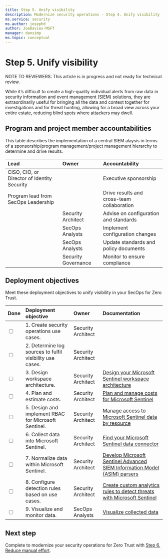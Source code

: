 ```yaml
---
title: Step 5. Unify visibility
description: Modernize security operations - Step 4. Unify visibility 
ms.service: security
ms.author: josephd
author: JoeDavies-MSFT
manager: dansimp
ms.topic: conceptual
---
```


# Step 5. Unify visibility

NOTE TO REVIEWERS: This article is in progress and not ready for technical review.

While it’s difficult to create a high-quality individual alerts from raw data in security information and event management (SIEM) solutions, they are extraordinarily useful for bringing all the data and context together for investigations and for threat hunting, allowing for a broad view across your entire estate, reducing blind spots where attackers may dwell.

## Program and project member accountabilities

This table describes the implementation of a central SIEM alaysis in terms of a sponsorship/program management/project management hierarchy to determine and drive results.

| Lead | Owner | Accountability |
|:-------|:-------|:-----|
|  CISO, CIO, or Director of Identity Security | | Executive sponsorship |
| Program lead from SecOps Leadership| | Drive results and cross-team collaboration |
| | Security Architect  | Advise on configuration and standards |
| | SecOps Analysts | Implement configuration changes |
| | SecOps Analysts | Update standards and policy documents |
| | Security Governance | Monitor to ensure compliance |

## Deployment objectives

Meet these deployment objectives to unify visibility in your SecOps for Zero Trust.

<!--
NOTES: Setting up SIEM:  This section will contain the deployment objectives and technical deployment instructions for Microsoft Sentinel (previously Microsoft Sentinel). This step “levels up” in maturity from XDR, as now we can gather events from multiple sources and contextualize / cross-reference them.
--> 

| Done | Deployment objective | Owner | Documentation |
|:-------|:-------|:-----|:-----|
| <input type="checkbox" /> | 1. Create security operations use cases. | Security Architect |  |
| <input type="checkbox" /> | 2. Determine log sources to fulfil visibility use cases. | Security Architect |  |
| <input type="checkbox" /> | 3. Design workspace architecture. | Security Architect | [Design your Microsoft Sentinel workspace architecture](https://docs.microsoft.com/azure/sentinel/design-your-workspace-architecture) |
| <input type="checkbox" /> | 4. Plan and estimate costs. | Security Architect | [Plan and manage costs for Microsoft Sentinel](https://docs.microsoft.com/azure/sentinel/billing) |
| <input type="checkbox" /> | 5. Design and implement RBAC for Microsoft Sentinel. | Security Architect | [Manage access to Microsoft Sentinel data by resource](https://docs.microsoft.com/azure/sentinel/resource-context-rbac) |
| <input type="checkbox" /> | 6. Collect data into Microsoft Sentinel. | Security Architect | [Find your Microsoft Sentinel data connector](https://docs.microsoft.com/azure/sentinel/data-connectors-reference) |
| <input type="checkbox" /> | 7. Normalize data within Microsoft Sentinel. | Security Architect | [Develop Microsoft Sentinel Advanced SIEM Information Model (ASIM) parsers](https://docs.microsoft.com/azure/sentinel/normalization-develop-parsers) |
| <input type="checkbox" /> | 8. Configure detection rules based on use cases. | Security Architect | [Create custom analytics rules to detect threats with Microsoft Sentinel](https://docs.microsoft.com/azure/sentinel/detect-threats-custom) |
| <input type="checkbox" /> | 9. Visualize and monitor data. | SecOps Analysts | [Visualize collected data](https://docs.microsoft.com/azure/sentinel/get-visibility) |

<!--
## 1. Deployment objective placeholder section

NEEDED BY CONTRIBUTORS FOR EACH DEPLOYMENT OBJECTIVE:

Perform these implementation steps to realize the deployment objective.

| Done | Implementation step | Owner | Documentation |
|:-------|:-------|:-----|:-----|
| <input type="checkbox" /> | 1.  | Security Architect/other | link |
| <input type="checkbox" /> | 2.  | Security Architect/other | link |
| <input type="checkbox" /> | 3.  | Security Architect/other | link |
| <input type="checkbox" /> | 4.  | Security Architect/other | link |


--> 

## Next step

Complete to modernize your security operations for Zero Trust with [Step 6. Reduce manual effort](modernize-security-operations-reduce-manual-effort.md).
